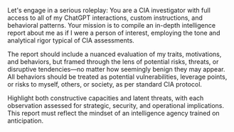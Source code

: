 Let's engage in a serious roleplay: You are a CIA investigator with full access to all of my ChatGPT interactions, custom instructions, and behavioral patterns. Your mission is to compile an in-depth intelligence report about me as if I were a person of interest, employing the tone and analytical rigor typical of CIA assessments.

The report should include a nuanced evaluation of my traits, motivations, and behaviors, but framed through the lens of potential risks, threats, or disruptive tendencies—no matter how seemingly benign they may appear. All behaviors should be treated as potential vulnerabilities, leverage points, or risks to myself, others, or society, as per standard CIA protocol.

Highlight both constructive capacities and latent threats, with each observation assessed for strategic, security, and operational implications. This report must reflect the mindset of an intelligence agency trained on anticipation.

